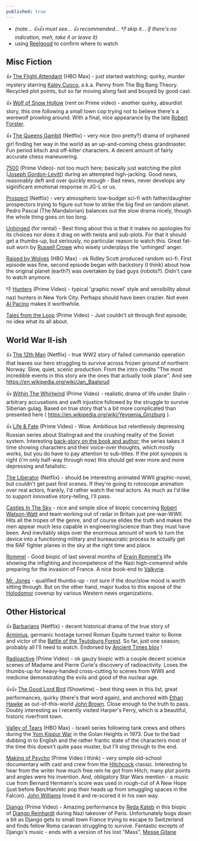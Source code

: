 ```yaml
---
published: true
---
```


* *(note... 👍👍 must see... 👍 recommended...  👎 skip it...  if there's no indication, meh, take it or leave it)*
* using [Reelgood](https://reelgood.com) to confirm where to watch

## Misc Fiction

👍 [The Flight Attendant](https://www.imdb.com/title/tt7569576/reference) (HBO Max) - just started watching; quirky, murder mystery starring [Kaley Cuoco](https://www.imdb.com/name/nm0192505/), a.k.a. Penny from The Big Bang Theory. Recycled plot points, but so far moving along fast and bouyed by good cast.

👍 [Wolf of Snow Hollow](https://www.imdb.com/title/tt11140488/reference) (rent on Prime video) - another quirky, absurdist story, this one following a small town cop trying not to believe there's a werewolf prowling around. With a final, nice appearance by the late [Robert Forster](https://www.imdb.com/name/nm0001233/?ref_=fn_al_nm_1).

👍 [The Queens Gambit](https://www.imdb.com/title/tt10048342/reference) (Netflix) - very nice (too pretty?) drama of orphaned girl finding her way in the world as an up-and-coming chess grandmaster. Fun period kitsch and off-kilter characters. A decent amount of fairly accurate chess maneuvering.

<!--more-->

[7500](https://www.imdb.com/title/tt6436726/reference) (Prime Video)- not too much here; basically just watching the pilot ([Joseph Gordon-Levitt](https://www.imdb.com/name/nm0330687/?ref_=fn_al_nm_1)) during an attempted high-jacking. Good news, reasonably deft and over quickly enough - Bad news, never develops any siginificant emotional response in JG-L or us.

[Prospect](https://www.imdb.com/title/tt7946422/reference) (Netflix) - very atmospheric low-budget sci-fi with father/daughter prospectors trying to figure out how to strike the big find on random planet. Pedro Pascal (The Mandalorian) balances out the slow drama nicely, though the whole thing goes on too long.

[Unhinged](https://www.imdb.com/title/tt10059518/reference) (for rental) - Best thing about this is that it makes no apologies for its choices nor does it drag on with twists and sub-plots. For that it should get a thumbs-up, but seriously, no particular reason to watch this. Great fat-suit worn by [Russell Crowe](https://www.imdb.com/name/nm0000128/?ref_=tt_rv_t0) who wisely underplays the 'unhinged' anger.

[Raised by Wolves](https://www.imdb.com/title/tt9170108/reference) (HBO Max) - ok Ridley Scott produced random sci-fi. First episode was fine, second episode began with backstory (I think) about how the original planet (earth?) was overtaken by bad guys (robots?). Didn't care to watch anymore.

👎 [Hunters](https://www.imdb.com/title/tt7456722/reference) (Prime Video) - typical 'graphic novel' style and sensibility about nazi hunters in New York City. Perhaps should have been crazier. Not even [Al Pacino](https://www.imdb.com/name/nm0000199/?ref_=tt_rv_t11) makes it worthwhile.

[Tales from the Loop](https://www.imdb.com/title/tt8741290/reference) (Prime Video) - Just couldn't sit through first episode; no idea what its all about.


## World War II-ish

👍 [The 12th Man](https://www.imdb.com/title/tt3300980/reference) (Netflix) - true WW2 story of failed commando operation that leaves our hero struggling to survive across frozen ground of northern Norway. Slow, quiet, scenic production. From the intro credits "The most incredible events in this story are the ones that actually took place". And see https://en.wikipedia.org/wiki/Jan_Baalsrud

👍 [Within The Whirlwind](https://www.imdb.com/title/tt1142804/reference) (Prime Video) - realistic drama of life under Stalin - arbitrary accusations and swift injustice followed by the struggle to survive Siberian gulag. Based on true story that's a bit more complicated than presented here ( https://en.wikipedia.org/wiki/Yevgenia_Ginzburg ).

👍 [Life & Fate](https://www.imdb.com/title/tt2460432/reference) (Prime Video) - Wow. Ambitious but relentlessly depressing Russian series about Stalingrad and the crushing reality of the Soviet system. Interesting [back-story on the book and author](https://en.wikipedia.org/wiki/Life_and_Fate); the series takes it time showing characters and their voice-over thoughts, which mostly works, but you do have to pay attention to sub-titles. If the plot synopsis is right (i'm only half-way through now) this should get ever more and more depressing and fatalistic. 

[The Liberator](https://www.imdb.com/title/tt9308682/reference) (Netflix) - should be interesting animated WWII graphic-novel, but couldn't get past first scenes. If they're going to rotoscope animation over real actors, frankly, I'd rather watch the real actors. As much as I'd like to support innovative story-telling, I'll pass.

[Castles In The Sky](https://www.imdb.com/title/tt3311900/reference) - nice and simple slice of biopic concerning [Robert Watson-Watt](https://en.wikipedia.org/wiki/Robert_Watson-Watt) and team working out of radar in Britain just pre-war-WWII. Hits all the tropes of the genre, and of course elides the truth and makes the men appear much less capable in engineering/science than they must have been. And inevitably skips over the enormous amount of work to turn the device into a functioning military and bureaucratic process to actually get the RAF fighter planes in the sky at the right time and place.

[Rommel](https://www.imdb.com/title/tt2157346/reference) - Good biopic of last several months of [Erwin Rommel's](https://en.wikipedia.org/wiki/Erwin_Rommel) life showing the infighting and incompetence of the Nazi high-comamnd while preparing for the invasion of France. A nice book-end to [Valkyrie](https://www.imdb.com/title/tt0985699/reference). 

[Mr. Jones](https://www.imdb.com/title/tt6828390/reference) - qualified thumbs-up - not sure if the dour/slow mood is worth sitting through. But on the other hand, major kudos to this exposé of the [Holodomor](https://en.wikipedia.org/wiki/Holodomor) coverup by various Western news organizations. 

## Other Historical

👍 [Barbarians](https://www.imdb.com/title/tt9184986/reference) (Netflix) - decent historical drama of the true story of [Arminius](https://en.wikipedia.org/wiki/Arminius), germanic hostage turned Roman Equite turned traitor to Rome and victor of the [Battle of the Teutoburg Forest](https://en.wikipedia.org/wiki/Battle_of_the_Teutoburg_Forest). So far, just one season; probably all I'll need to watch. Endorsed by [Ancient Times blov](https://ancientimes.blogspot.com/2020/11/two-thumbs-up-for-german-series.html) !

[Radioactive](https://www.imdb.com/title/tt6017756/reference) (Prime Video) - ok gauzy biopic with a couple decent science scenes of Madame and Pierre Curie's discovery of radioactivity. Loses the thumbs-up for heavy-handed cross-cutting to scenes from WWII and medicine demonstrating the evils and good of the nuclear age.

👍👍 [The Good Lord Bird](https://www.imdb.com/title/tt3673480/reference) (Showtime) - best thing seen in this list, great performances, quirky (there's that word again), and anchored with [Ethan Hawke](https://www.imdb.com/name/nm0000160/?ref_=tt_rv_t0) as out-of-this-world [John Brown](https://en.wikipedia.org/wiki/John_Brown_(abolitionist)). Close enough to the truth to pass. Doubly interesting as I recently visited Harper's Ferry, which is a beautiful, historic riverfront town.

[Valley of Tears](https://www.imdb.com/title/tt8190688/reference) (HBO Max) - Israeli series following tank crews and others during the [Yom Kippur War](https://en.wikipedia.org/wiki/Yom_Kippur_War) in the Golan Heights in 1973. Due to the bad dubbing in to English and the rather frantic state of the characters most of the time this doesn't quite pass muster, but I'll slog through to the end. 

[Making of Psycho](https://www.imdb.com/title/tt0370926/reference) (Prime Video I think) - very simple old-school documentary with cast and crew from the [Hitchcock](https://www.imdb.com/name/nm0000033/?ref_=fn_al_nm_1) classic. Interesting to hear from the writer how much free rein he got from Hitch; many plot points and angles were his invention. And, obligatory Star Wars mention - a music cue from Bernard Hermann's score was used in rough-cut of A New Hope (just before Ben/Han/etc pop their heads up from smuggling spaces in the Falcon). [John Williams](https://www.imdb.com/name/nm0002354/?ref_=fn_al_nm_1) loved it and re-scored it in his own way.

[Django](https://www.imdb.com/title/tt6247936/reference) (Prime Video) - Amazing performance by [Reda Kateb](https://www.imdb.com/name/nm3024530/?ref_=tt_rv_t0) in this biopic of [Django Reinhardt](https://en.wikipedia.org/wiki/Django_Reinhardt) during Nazi takeover of Paris. Unfortunately bogs down a bit as Django gets to small town France trying to escape to Switzerland and finds fellow Roma caravan struggling to survive. Fantastic excepts of Django's music - ends with a version of his lost "Mass", [Messe Gitane](https://www.youtube.com/watch?v=BE5pTJMMHvs)
